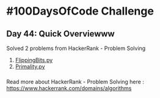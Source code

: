 # #100DaysOfCode Challenge
## Day 44: Quick Overviewww
Solved 2 problems from HackerRank -  Problem Solving
1. [FlippingBits.py](https://github.com/sandeep-krishna/100DaysOfCode/blob/master/Day%2044/FlippingBits.py)
2. [Primality.py](https://github.com/sandeep-krishna/100DaysOfCode/blob/master/Day%2044/Primality.py)
### 
Read more about HackerRank -  Problem Solving here : https://www.hackerrank.com/domains/algorithms